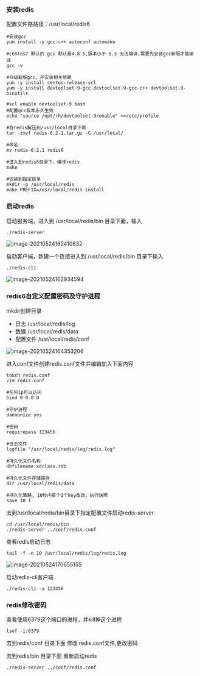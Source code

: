 ### 安装redis

配置文件路路径：/usr/local/redis6

```
#安装gcc
yum install -y gcc-c++ autoconf automake

#centos7 默认的 gcc 默认是4.8.5,版本小于 5.3 无法编译,需要先安装gcc新版才能编译
gcc -v

#升级新版gcc，并安装相关依赖
yum -y install centos-release-scl
yum -y install devtoolset-9-gcc devtoolset-9-gcc-c++ devtoolset-9-binutils

#scl enable devtoolset-9 bash  
#配置gcc版本永久生效
echo "source /opt/rh/devtoolset-9/enable" >>/etc/profile 

#将redis解压到/usr/local目录下面
tar -zxvf redis-6.2.1.tar.gz -C /usr/local/

#改名
mv redis-6.2.1 redis6

#进入到redis6目录下，编译redis
make

#安装到指定目录
mkdir -p /usr/local/redis
make PREFIX=/usr/local/redis install
```

### 启动redis

启动服务端，进入到 /usr/local/redis/bin 目录下面，输入

```bash
./redis-server
```

![image-20210524162410832](C:\Users\Administrator\AppData\Roaming\Typora\typora-user-images\image-20210524162410832.png)

启动客户端，新建一个连接进入到 /usr/local/redis/bin 目录下输入

```
./redis-cli
```

![image-20210524162934594](C:\Users\Administrator\AppData\Roaming\Typora\typora-user-images\image-20210524162934594.png)

### redis6自定义配置密码及守护进程

mkdir创建目录

- 日志 /usr/local/redis/log
- 数据 /usr/local/redis/data
- 配置文件 /usr/local/redis/conf

![image-20210524164353206](C:\Users\Administrator\AppData\Roaming\Typora\typora-user-images\image-20210524164353206.png)

进入conf文件创建redis.conf文件并编辑加入下面内容

```
touch redis.conf
vim redis.conf
```

```
#任何ip可以访问
bind 0.0.0.0

#守护进程
daemonize yes

#密码
requirepass 123456

#日志文件
logfile "/usr/local/redis/log/redis.log"

#持久化文件名称
dbfilename xdclass.rdb

#持久化文件存储路径
dir /usr/local/redis/data

#持久化策略, 10秒内有个1个key改动，执行快照
save 10 1
```

去到/usr/local/redis/bin目录下指定配置文件启动redis-server

```
cd /usr/local/redis/bin
./redis-server ../conf/redis.conf
```

查看redis启动日志

```
tail -f -n 10 /usr/local/redis/log/redis.log
```

![image-20210524170655155](C:\Users\Administrator\AppData\Roaming\Typora\typora-user-images\image-20210524170655155.png)

启动redis-cli客户端

```
./redis-cli -a 123456
```

### redis修改密码

查看使用6379这个端口的进程，并kill掉这个进程

```
lsof -i:6379
```

去到redis/conf 目录下面 修改 redis.conf文件,更改密码

去到redis/bin 目录下面 重新启动redis

```
./redis-server ../conf/redis.conf
```

